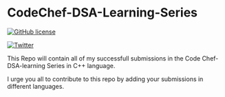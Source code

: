 # CodeChef-DSA-Learning-Series
[![GitHub license](https://img.shields.io/github/license/themohitpapneja/CodeChef-DSA-Learning-Series)](https://github.com/themohitpapneja/CodeChef-DSA-Learning-Series/blob/master/LICENSE)

<a href="https://twitter.com/intent/tweet?text=Check out this awesome repository that I found. :&url=https%3A%2F%2Fgithub.com%2Fthemohitpapneja%2FCodeChef-DSA-Learning-Series"><img alt="Twitter" src="https://img.shields.io/twitter/url?style=social&url=https%3A%2F%2Fgithub.com%2Fthemohitpapneja%2FCodeChef-DSA-Learning-Series"></a>

This Repo will contain all of my successfull submissions in the Code Chef-DSA-learning Series in C++ language.

I urge you all to contribute to this repo by adding your submissions in different languages.

